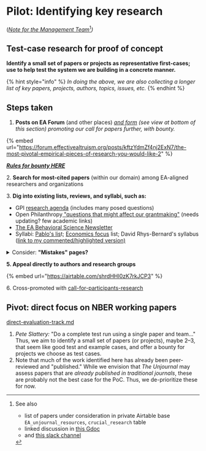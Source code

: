 # Pilot: Identifying key research

([_Note for the Management Team_](#user-content-fn-1)[^1]_)_

## Test-case research for proof of concept

**Identify a small set of papers or projects as representative first-cases; use to help test the system we are building in a concrete manner.**

{% hint style="info" %}
_In doing the above, we are also collecting a longer list of key papers, projects, authors, topics, issues, etc._
{% endhint %}

## Steps taken

1. **Posts on EA Forum** (and other places) [_and form_](https://airtable.com/shrdHHI0zK7rkJCP3) _(see view at bottom of this section) promoting our call for papers further, with bounty._

{% embed url="https://forum.effectivealtruism.org/posts/kftzYdmZf4nj2ExN7/the-most-pivotal-empirical-pieces-of-research-you-would-like-2" %}

[_**Rules for bounty HERE**_](https://docs.google.com/document/d/17Z4ENov9BYvbvrtFju1X5d8-mD0vCdyagSPd9ArSC2Y/edit)

2\. **Search for most-cited papers** (within our domain) among EA-aligned researchers and organizations

3\. **Dig into existing lists, reviews, and syllabi, such as:**

* GPI [research agenda](https://globalprioritiesinstitute.org/research-agenda-web-version/#22\_Epistemological\_issues) (includes many posed questions)
* Open Philanthropy[ "questions that might affect our grantmaking"](https://www.openphilanthropy.org/blog/technical-and-philosophical-questions-might-affect-our-grantmaking) (needs updating? few academic links)
* [The EA Behavioral Science Newsletter](https://preview.mailerlite.com/m9i6r0j7h9)
* Syllabi: [Pablo's lis](http://www.stafforini.com/blog/effective-altruism-syllabi/)t; [Economics focus](https://effective-giving-marketing.gitbook.io/economics-for-ea-and-vice-versa/existing-resources-programs-examples) list; David Rhys-Bernard's syllabus ([link to my commented/highlighted version)](https://docs.google.com/document/d/1LeHrhhAcSWGQze6nSeaA9eNIXoG2vqPKM6-PrHognR0/edit)

<details>

<summary>Consider: <strong>"Mistakes" pages?</strong></summary>

* [Givewell](https://www.givewell.org/about/our-mistakes) (mainly _operational mistakes)_

<!---->

* [ACX/Scott Alexander](https://astralcodexten.substack.com/p/mistakes?s=r)

Not very relevant (because focused on operational issues)

</details>

**5. Appeal directly to authors and research groups**

{% embed url="https://airtable.com/shrdHHI0zK7rkJCP3" %}

6\. Cross-promoted with [call-for-participants-research](../../readme-1/call-for-participants-research/ "mention")

## Pivot: direct focus on NBER working papers

[direct-evaluation-track.md](../../policies-projects-evaluation-workflow/considering-projects/direct-evaluation-track.md "mention")

1. _Pete Slattery:_ "Do a complete test run using a single paper and team…" Thus, we aim to identify a small set of papers (or projects), maybe 2–3, that seem like good test and example cases, and offer a bounty for projects we choose as test cases.
2. Note that much of the work identified here has already been peer-reviewed and "published." While we envision that _The Unjournal_ may assess papers that are _already published in traditional journals_, these are probably not the best case for the PoC. Thus, we de-prioritize these for now.

[^1]: See also

    * list of papers under consideration in private Airtable base `EA_unjournal_resources`, `crucial_research` table
    * linked discussion in [this Gdoc](https://docs.google.com/document/d/14HXHQTqwJ5VOw-SBoJD8Sd3jathdO9geKdmhdOOx\_Gw/edit#heading=h.b6n4xb3q8q3c)
    * and [this slack channel](https://docs.google.com/document/d/14HXHQTqwJ5VOw-SBoJD8Sd3jathdO9geKdmhdOOx\_Gw/edit)
